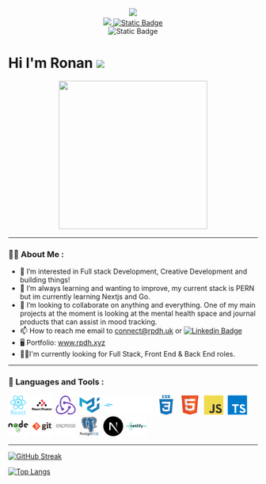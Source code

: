 <div id="header" align="center">
  <img src="https://media.giphy.com/media/v1.Y2lkPTc5MGI3NjExbGN6aWtleWtzbTI4cjNxem43MDFqbG9lanNxNDlzcTk0eG12bXc1OSZlcD12MV9pbnRlcm5hbF9naWZfYnlfaWQmY3Q9Zw/xVRRDVP6lqtNQJrzN7/giphy.gif" width="100"/>
</div>

<div id="socialBadges" align="center">
  <a href="https://www.linkedin.com/in/ronan-haughey/">
    <img src="https://img.shields.io/badge/LinkedIn-blue?logo=linkedin&logoColor=white&style=for-the-badge"/>
  </a>
  <a href="https://read.cv/ronanpd">
   <img alt="Static Badge" src="https://img.shields.io/badge/CV-8A2BE2?style=for-the-badge&logo=readdotcv&logoColor=white"/>
  </a>
  <div id="hi">
    <img alt="Static Badge" src="https://img.shields.io/badge/Nice%20to%20meet%20you!-8A2BE2?style=for-the-badge"/>
  </div>
</div>

<h1>
  Hi I'm Ronan
  <img src="https://media.giphy.com/media/hvRJCLFzcasrR4ia7z/giphy.gif" width="30px"/>
</h1>


 <div align="center">
  <img src="https://media.giphy.com/media/v1.Y2lkPTc5MGI3NjExMHQxOW1nbmg0aGQ4NTV4ZXBiNjlzNGl4b25ianRnZHdoY2FvZjhqaiZlcD12MV9pbnRlcm5hbF9naWZfYnlfaWQmY3Q9Zw/QyPgvXCIQ1nbCRDIXS/giphy.gif" width="300" height="300"/>
</div>

---

### :man_technologist: About Me :

  
- 👀 I’m interested in Full stack Development, Creative Development and building things! 
- 🌱 I’m always learning and wanting to improve, my current stack is PERN but im currently learning Nextjs and Go.
- 🤝 I’m looking to collaborate on anything and everything. One of my main projects at the moment is looking at the mental health space and journal products that can assist in mood tracking. 
- 📫 How to reach me email to connect@rpdh.uk or    [![Linkedin Badge](https://img.shields.io/badge/LinkedIn-blue?logo=linkedin&logoColor=white&style=for-the-badge)](https://www.linkedin.com/in/ronan-haughey/)
- 🖥️ Portfolio: www.rpdh.xyz
- 🧑‍💼I'm currently looking for Full Stack, Front End & Back End roles. 

---

### 🧰 Languages and Tools :

<div>
  <img src="https://github.com/devicons/devicon/blob/master/icons/react/react-original-wordmark.svg" title="React" alt="Java" width="40" height="40"/>&nbsp;
  <img src="https://github.com/devicons/devicon/blob/master/icons/reactrouter/reactrouter-original-wordmark.svg" title="React Router" wisht="40" height="40"/>&nbsp;
  <img src="https://github.com/devicons/devicon/blob/master/icons/redux/redux-original.svg" title="Redux" alt="Redux" width="40" height="40"/>&nbsp;
  <img src="https://github.com/devicons/devicon/blob/master/icons/materialui/materialui-original.svg" title="Material UI" alt="Material UI" width="40" height="40"/>&nbsp;
  <img src="https://github.com/devicons/devicon/blob/master/icons/tailwindcss/tailwindcss-original-wordmark.svg" title="Tailwind" alt="Tailwind" width="100" height="40"/>&nbsp;
  <img src="https://github.com/devicons/devicon/blob/master/icons/css3/css3-plain-wordmark.svg"  title="CSS3" alt="CSS" width="40" height="40"/>&nbsp;
  <img src="https://github.com/devicons/devicon/blob/master/icons/html5/html5-original.svg" title="HTML5" alt="HTML" width="40" height="40"/>&nbsp;
  <img src="https://github.com/devicons/devicon/blob/master/icons/javascript/javascript-original.svg" title="JavaScript" alt="JavaScript" width="40" height="40"/>&nbsp;
  <img src="https://github.com/devicons/devicon/blob/master/icons/typescript/typescript-original.svg" title="Typescript" alt="Typescript" width="40" height="40" />&nbsp;
  <img src="https://github.com/devicons/devicon/blob/master/icons/nodejs/nodejs-original-wordmark.svg" title="NodeJS" alt="NodeJS" width="40" height="40"/>&nbsp;
  <img src="https://github.com/devicons/devicon/blob/master/icons/git/git-original-wordmark.svg" title="Git" alt="git" width="40" height="40"/>&nbsp;
  <img src="https://github.com/devicons/devicon/blob/master/icons/express/express-original-wordmark.svg" title="Express" alt="express" width="40" height="40" />&nbsp;
  <img src="https://github.com/devicons/devicon/blob/master/icons/postgresql/postgresql-original-wordmark.svg" title="PostgreSQL alt="PostgreSQL width="40" height="40"/>&nbsp;
  <img src="https://github.com/devicons/devicon/blob/master/icons/nextjs/nextjs-original.svg" title="NextJS" alt="NextJS" width="40" height="40"/>&nbsp;
  <img src="https://github.com/devicons/devicon/blob/master/icons/netlify/netlify-original-wordmark.svg" title="Netlify" alt="Netlify" width="40" height="40"/>&nbsp;  
</div>

---

  [![GitHub Streak](https://streak-stats.demolab.com/?user=ronanpdh&theme=tokyonight)](https://git.io/streak-stats)

  [![Top Langs](https://github-readme-stats.vercel.app/api/top-langs/?username=ronanpdh&layout=compact&theme=vision-friendly-dark)](https://github.com/anuraghazra/github-readme-stats)


<!---
devsnotdeus/devsnotdeus is a ✨ special ✨ repository because its `README.md` (this file) appears on your GitHub profile.
You can click the Preview link to take a look at your changes.
--->
